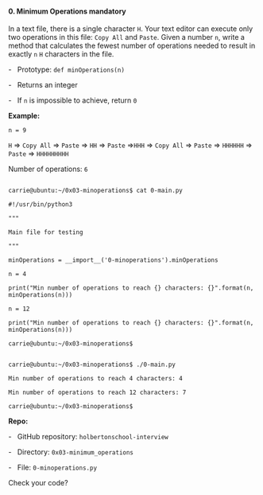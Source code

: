 #### 0\. Minimum Operations mandatory

In a text file, there is a single character `H`. Your text editor can execute only two operations in this file: `Copy All` and `Paste`. Given a number `n`, write a method that calculates the fewest number of operations needed to result in exactly `n` `H` characters in the file.

-   Prototype: `def minOperations(n)`

-   Returns an integer

-   If `n` is impossible to achieve, return `0`

**Example:**

`n = 9`

`H` => `Copy All` => `Paste` => `HH` => `Paste` =>`HHH` => `Copy All` => `Paste` => `HHHHHH` => `Paste` => `HHHHHHHHH`

Number of operations: `6`

```

carrie@ubuntu:~/0x03-minoperations$ cat 0-main.py

#!/usr/bin/python3

"""

Main file for testing

"""

minOperations = __import__('0-minoperations').minOperations

n = 4

print("Min number of operations to reach {} characters: {}".format(n, minOperations(n)))

n = 12

print("Min number of operations to reach {} characters: {}".format(n, minOperations(n)))

carrie@ubuntu:~/0x03-minoperations$

```

```

carrie@ubuntu:~/0x03-minoperations$ ./0-main.py

Min number of operations to reach 4 characters: 4

Min number of operations to reach 12 characters: 7

carrie@ubuntu:~/0x03-minoperations$

```

**Repo:**

-   GitHub repository: `holbertonschool-interview`

-   Directory: `0x03-minimum_operations`

-   File: `0-minoperations.py`

Check your code?
